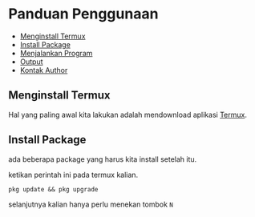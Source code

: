 # Panduan Penggunaan

* [Menginstall Termux](https://github.com/bughostfinder/README#Menginstall-termux)
* [Install Package](https://github.com/bughostfinder/README#install-package)
* [Menjalankan Program](https://github.com/bughostfinder/README#menjalanlan-program)
* [Output](https://github.com/bughostfinder/README#output)
* [Kontak Author](https://github.com/bughostfinder/README#contact)

## Menginstall Termux
Hal yang paling awal kita lakukan adalah mendownload aplikasi [Termux](https://f-droid.org/repo/com.termux_118.apk).

## Install Package
ada beberapa package yang harus kita install setelah itu.

ketikan perintah ini pada termux kalian.

```
pkg update && pkg upgrade
```

selanjutnya kalian hanya perlu menekan tombok `N`
